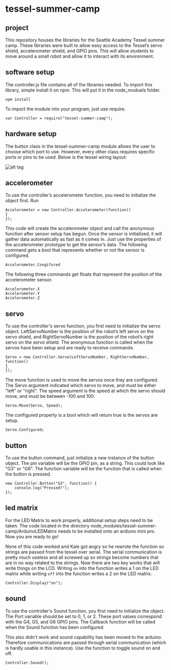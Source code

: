 # tessel-summer-camp
## project

This repository houses the libraries for the Seattle Academy Tessel summer camp. These libraries were built to allow easy access to the Tessel’s servo shield, accelerometer shield, and GPIO pins. This will allow students to move around a small robot and allow it to interact with its environment.

## software setup

The controller.js file contains all of the libraries needed. To import this library, simple install it on npm. This will put it in the node_moduels folder.
```
npm install 
```
To import the module into your program, just use require. 
```
var Controller = require("tessel-summer-camp");
```

## hardware setup

The button class in the tessel-summer-camp module allows the user to choose which port to use. However, every other class requires specific ports or pins to be used. Below is the tessel wiring layout:

![alt tag](http://isaaczinda.com/Downloads/WiringDiagram.png)  

## accelerometer

To use the controller’s accelerometer function, you need to initialize the object first. Run

```
Accelerometer = new Controller.Accelerometer(function()
{
});
```

This code will create the accelerometer object and call the anonymous function after sensor setup has begun. Once the sensor is initialized, it will gather data automatically as fast as it comes in. Just use the properties of the accelerometer prototype to get the sensor’s data.
The following command gets a bool that represents whether or not the sensor is configured.

```
Accelerometer.Congifured
```

The following three commands get floats that represent the position of the accelerometer sensor.

```
Accelerometer.X
Accelerometer.Y
Accelerometer.Z
```

## servo

To use the controller's servo function, you first need to initialize the servo object. LeftServoNumber is the position of the robot’s left servo on the servo shield, and RightServoNumber is the position of the robot’s right servo on the servo shield. The anonymous function is called when the servos have been setup and are ready to receive commands.

```
Servo = new Controller.Servo(LeftServoNumber, RightServoNumber, function()
{
});
```

The move function is used to move the servos once they are configured. The Servo argument indicated which servo to move, and must be either "left" or "right". The speed argument is the speed at which the servo should move, and must be between -100 and 100.

``` 
Servo.Move(Servo, Speed);
```

The configured property is a bool which will return true is the servos are setup.

```
Servo.Configured;
```

## button

To use the button command, just initialize a new instance of the button object. The pin variable will be the GPIO pin, as a string. This could look like "G3" or "G6". The function variable will be the function that is called when the button is pressed. 

```
new Controller.Button("G3", function() {
	console.log("Pressed!");
});
```

## led matrix

For the LED Matrix to work properly, additional setup steps need to be taken. The code located in the directory node_modules/tessel-summer-camp/ArduinoLEDMatrix needs to be installed onto an ardiuno mini pro. Now you are ready to go!

None of this code worked and Kale got angry so he rewrote the function so strings are passed from the tessel over serial. The serial communication is pretty much useless and all screwed up so strings become numbers that are in no way related to the strings. Now there are two key works that will write things on the LCD. Writing ```on``` into the function writes a 1 on the LED matrix while writing ```off``` into the function writes a 2 on the LED matrix.

```
Controller.Display("on");
```

## sound

To use the controller's Sound function, you first need to initialize the object. The Port variable should be set to 0, 1, or 2. These port values correspond with the G4, G5, and G6 GPIO pins. The Callback function will be called when the Sound function has been configured.

This also didn't work and sound capability has been moved to the arduino. Therefore communications are passed through serial communication (which is hardly usable in this instance). Use the function to toggle sound on and off.

```
Controller.Sound();
```
